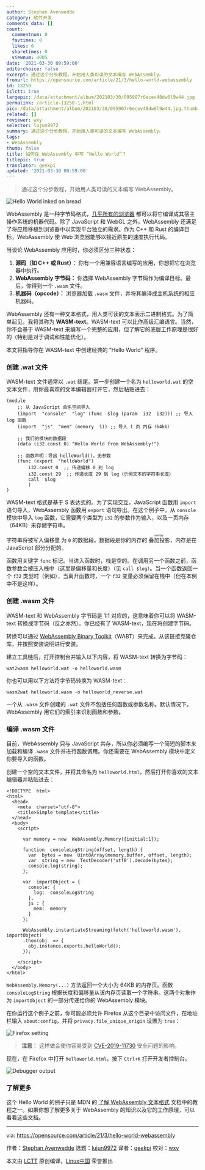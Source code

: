 ```yaml
---
author: Stephan Avenwedde
category: 软件开发
comments_data: []
count:
  commentnum: 0
  favtimes: 0
  likes: 0
  sharetimes: 0
  viewnum: 4005
date: '2021-03-30 09:59:00'
editorchoice: false
excerpt: 通过这个分步教程，开始用人类可读的文本编写 WebAssembly。
fromurl: https://opensource.com/article/21/3/hello-world-webassembly
id: 13250
islctt: true
largepic: /data/attachment/album/202103/30/095907r6ecev48dw0l9w44.jpg
permalink: /article-13250-1.html
pic: /data/attachment/album/202103/30/095907r6ecev48dw0l9w44.jpg.thumb.jpg
related: []
reviewer: wxy
selector: lujun9972
summary: 通过这个分步教程，开始用人类可读的文本编写 WebAssembly。
tags:
- WebAssembly
thumb: false
title: 如何在 WebAssembly 中写 “Hello World”？
titlepic: true
translator: geekpi
updated: '2021-03-30 09:59:00'
---
```



> 
> 通过这个分步教程，开始用人类可读的文本编写 WebAssembly。
> 
> 
> 


![](/data/attachment/album/202103/30/095907r6ecev48dw0l9w44.jpg "Hello World inked on bread")


WebAssembly 是一种字节码格式，[几乎所有的浏览器](https://developer.mozilla.org/en-US/docs/WebAssembly#browser_compatibility) 都可以将它编译成其宿主操作系统的机器代码。除了 JavaScript 和 WebGL 之外，WebAssembly 还满足了将应用移植到浏览器中以实现平台独立的需求。作为 C++ 和 Rust 的编译目标，WebAssembly 使 Web 浏览器能够以接近原生的速度执行代码。


当谈论 WebAssembly 应用时，你必须区分三种状态：


1. **源码（如 C++ 或 Rust）：** 你有一个用兼容语言编写的应用，你想把它在浏览器中执行。
2. **WebAssembly 字节码：** 你选择 WebAssembly 字节码作为编译目标。最后，你得到一个 `.wasm` 文件。
3. **机器码（opcode）：** 浏览器加载 `.wasm` 文件，并将其编译成主机系统的相应机器码。


WebAssembly 还有一种文本格式，用人类可读的文本表示二进制格式。为了简单起见，我将其称为 **WASM-text**。WASM-text 可以比作高级汇编语言。当然，你不会基于 WASM-text 来编写一个完整的应用，但了解它的底层工作原理是很好的（特别是对于调试和性能优化）。


本文将指导你在 WASM-text 中创建经典的 “Hello World” 程序。


### 创建 .wat 文件


WASM-text 文件通常以 `.wat` 结尾。第一步创建一个名为 `helloworld.wat` 的空文本文件，用你最喜欢的文本编辑器打开它，然后粘贴进去：



```
(module
    ;; 从 JavaScript 命名空间导入
    (import  "console"  "log" (func  $log (param  i32  i32))) ;; 导入 log 函数
    (import  "js"  "mem" (memory  1)) ;; 导入 1 页 内存（64kb）
   
    ;; 我们的模块的数据段
    (data (i32.const 0) "Hello World from WebAssembly!")
   
    ;; 函数声明：导出 helloWorld()，无参数
    (func (export  "helloWorld")
        i32.const 0  ;; 传递偏移 0 到 log
        i32.const 29  ;; 传递长度 29 到 log（示例文本的字符串长度）
        call  $log
        )
)

```

WASM-text 格式是基于 S 表达式的。为了实现交互，JavaScript 函数用 `import` 语句导入，WebAssembly 函数用 `export` 语句导出。在这个例子中，从 `console` 模块中导入 `log` 函数，它需要两个类型为 `i32` 的参数作为输入，以及一页内存（64KB）来存储字符串。


字符串将被写入偏移量 为 `0` 的数据段。数据段是你的内存的<ruby> 叠加投影 <rt>  overlay </rt></ruby>，内存是在 JavaScript 部分分配的。


函数用关键字 `func` 标记。当进入函数时，栈是空的。在调用另一个函数之前，函数参数会被压入栈中（这里是偏移量和长度）（见 `call $log`）。当一个函数返回一个 `f32` 类型时（例如），当离开函数时，一个 `f32` 变量必须保留在栈中（但在本例中不是这样）。


### 创建 .wasm 文件


WASM-text 和 WebAssembly 字节码是 1:1 对应的，这意味着你可以将 WASM-text 转换成字节码（反之亦然）。你已经有了 WASM-text，现在将创建字节码。


转换可以通过 [WebAssembly Binary Toolkit](https://github.com/webassembly/wabt)（WABT）来完成。从该链接克隆仓库，并按照安装说明进行安装。


建立工具链后，打开控制台并输入以下内容，将 WASM-text 转换为字节码：



```
wat2wasm helloworld.wat -o helloworld.wasm

```

你也可以用以下方法将字节码转换为 WASM-text：



```
wasm2wat helloworld.wasm -o helloworld_reverse.wat

```

一个从 `.wasm` 文件创建的 `.wat` 文件不包括任何函数或参数名称。默认情况下，WebAssembly 用它们的索引来识别函数和参数。


### 编译 .wasm 文件


目前，WebAssembly 只与 JavaScript 共存，所以你必须编写一个简短的脚本来加载和编译 `.wasm` 文件并进行函数调用。你还需要在 WebAssembly 模块中定义你要导入的函数。


创建一个空的文本文件，并将其命名为 `helloworld.html`，然后打开你喜欢的文本编辑器并粘贴进去：



```
<!DOCTYPE  html>
<html>
  <head>
    <meta  charset="utf-8">
    <title>Simple template</title>
  </head>
  <body>
    <script>
   
      var memory = new  WebAssembly.Memory({initial:1});

      function  consoleLogString(offset, length) {
        var  bytes = new  Uint8Array(memory.buffer, offset, length);
        var  string = new  TextDecoder('utf8').decode(bytes);
        console.log(string);
      };

      var  importObject = {
        console: {
          log:  consoleLogString
        },
        js : {
          mem:  memory
        }
      };
     
      WebAssembly.instantiateStreaming(fetch('helloworld.wasm'), importObject)
      .then(obj  => {
        obj.instance.exports.helloWorld();
      });
     
    </script>
  </body>
</html>

```

`WebAssembly.Memory(...)` 方法返回一个大小为 64KB 的内存页。函数 `consoleLogString` 根据长度和偏移量从该内存页读取一个字符串。这两个对象作为 `importObject` 的一部分传递给你的 WebAssembly 模块。


在你运行这个例子之前，你可能必须允许 Firefox 从这个目录中访问文件，在地址栏输入 `about:config`，并将 `privacy.file_unique_origin` 设置为 `true`：


![Firefox setting](/data/attachment/album/202103/30/095912pamnmaayg1y1nzla.png "Firefox setting")



> 
> **注意：** 这样做会使你容易受到 [CVE-2019-11730](https://www.mozilla.org/en-US/security/advisories/mfsa2019-21/#CVE-2019-11730) 安全问题的影响。
> 
> 
> 


现在，在 Firefox 中打开 `helloworld.html`，按下 `Ctrl+K` 打开开发者控制台。


![Debugger output](/data/attachment/album/202103/30/095912ji88ttpuu4grsd4t.png "Debugger output")


### 了解更多


这个 Hello World 的例子只是 MDN 的 [了解 WebAssembly 文本格式](https://developer.mozilla.org/en-US/docs/WebAssembly/Understanding_the_text_format) 文档中的教程之一。如果你想了解更多关于 WebAssembly 的知识以及它的工作原理，可以看看这些文档。




---


via: <https://opensource.com/article/21/3/hello-world-webassembly>


作者：[Stephan Avenwedde](https://opensource.com/users/hansic99) 选题：[lujun9972](https://github.com/lujun9972) 译者：[geekpi](https://github.com/geekpi) 校对：[wxy](https://github.com/wxy)


本文由 [LCTT](https://github.com/LCTT/TranslateProject) 原创编译，[Linux中国](https://linux.cn/) 荣誉推出